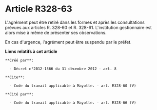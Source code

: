 # Article R328-63

L'agrément peut être retiré dans les formes et après les consultations prévues aux articles R. 328-60 et R. 328-61.
L'institution gestionnaire est alors mise à même de présenter ses observations. 

En cas d'urgence, l'agrément peut être suspendu par le préfet.

**Liens relatifs à cet article**

	**Créé par**:

	  - Décret n°2012-1566 du 31 décembre 2012 - art. 8

	**Cite**:

	  - Code du travail applicable à Mayotte. - art. R328-60 (V)

	**Cité par**:

	  - Code du travail applicable à Mayotte. - art. R328-66 (V)

